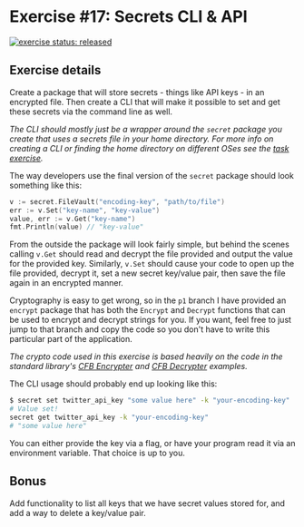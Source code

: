 # Exercise #17: Secrets CLI & API

[![exercise status: released](https://img.shields.io/badge/exercise%20status-released-green.svg?style=for-the-badge)](https://gophercises.com/exercises/secret)

## Exercise details

Create a package that will store secrets - things like API keys - in an encrypted file. Then create a CLI that will make it possible to set and get these secrets via the command line as well.

*The CLI should mostly just be a wrapper around the `secret` package you create that uses a secrets file in your home directory. For more info on creating a CLI or finding the home directory on different OSes see the [task exercise](https://gophercises.com/exercises/task).*

The way developers use the final version of the `secret` package should look something like this:

```go
v := secret.FileVault("encoding-key", "path/to/file")
err := v.Set("key-name", "key-value")
value, err := v.Get("key-name")
fmt.Println(value) // "key-value"
```

From the outside the package will look fairly simple, but behind the scenes calling `v.Get` should read and decrypt the file provided and output the value for the provided key. Similarly, `v.Set` should cause your code to open up the file provided, decrypt it, set a new secret key/value pair, then save the file again in an encrypted manner.

Cryptography is easy to get wrong, so in the `p1` branch I have provided an `encrypt` package that has both the `Encrypt` and `Decrypt` functions that can be used to encrypt and decrypt strings for you. If you want, feel free to just jump to that branch and copy the code so you don't have to write this particular part of the application.

*The crypto code used in this exercise is based heavily on the code in the standard library's [CFB Encrypter](https://golang.org/pkg/crypto/cipher/#NewCFBEncrypter) and [CFB Decrypter](https://golang.org/pkg/crypto/cipher/#NewCFBDecrypter) examples.*

The CLI usage should probably end up looking like this:

```bash
$ secret set twitter_api_key "some value here" -k "your-encoding-key"
# Value set!
secret get twitter_api_key -k "your-encoding-key"
# "some value here"
```

You can either provide the key via a flag, or have your program read it via an environment variable. That choice is up to you.

## Bonus

Add functionality to list all keys that we have secret values stored for, and add a way to delete a key/value pair.
